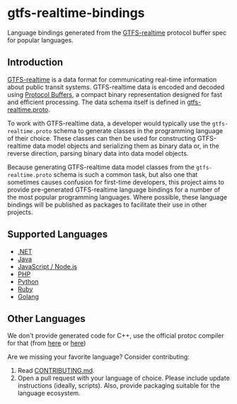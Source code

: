 # gtfs-realtime-bindings

Language bindings generated from the
[GTFS-realtime](https://developers.google.com/transit/gtfs-realtime/) protocol
buffer spec for popular languages.

## Introduction

[GTFS-realtime](https://developers.google.com/transit/gtfs-realtime/) is a data
format for communicating real-time information about public transit systems.
GTFS-realtime data is encoded and decoded using [Protocol
Buffers](https://developers.google.com/protocol-buffers/), a compact binary
representation designed for fast and efficient processing.  The data schema
itself is defined in
[gtfs-realtime.proto](https://developers.google.com/transit/gtfs-realtime/gtfs-realtime-proto).

To work with GTFS-realtime data, a developer would typically use the
`gtfs-realtime.proto` schema to generate classes in the programming language of
their choice.  These classes can then be used for constructing GTFS-realtime
data model objects and serializing them as binary data or, in the reverse
direction, parsing binary data into data model objects.

Because generating GTFS-realtime data model classes from the
`gtfs-realtime.proto` schema is such a common task, but also one that sometimes
causes confusion for first-time developers, this project aims to provide
pre-generated GTFS-realtime language bindings for a number of the most popular
programming languages.  Where possible, these language bindings will be
published as packages to facilitate their use in other projects.

## Supported Languages

* [.NET](dotnet/README.md)
* [Java](java/README.md)
* [JavaScript / Node.js](nodejs/README.md)
* [PHP](https://github.com/google/gtfs-realtime-bindings-php)
* [Python](python/README.md)
* [Ruby](ruby/README.md)
* [Golang](golang/README.md)

## Other Languages

We don't provide generated code for C++, use the official protoc compiler for that (from [here](https://developers.google.com/protocol-buffers/docs/downloads) or [here](https://github.com/google/protobuf))

Are we missing your favorite language? Consider contributing:

1. Read [CONTRIBUTING.md](CONTRIBUTING.md).
2. Open a pull request with your language of choice. Please include update instructions (ideally, scripts). Also, provide packaging suitable for the language ecosystem.
